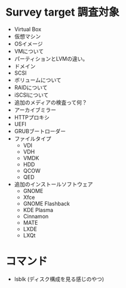 

# Survey target 調査対象

* Virtual Box
* 仮想マシン
* OSイメージ
* VMについて
* パーティションとLVMの違い。
* ドメイン
* SCSI
* ボリュームについて
* RAIDについて
* iSCSIについて
* 追加のメディアの検査って何？
* アーカイブミラー
* HTTPプロキシ
* UEFI
* GRUBブートローダー
* ファイルタイプ
	* VDI
	* VDH
	* VMDK
	* HDD
	* QCOW
	* QED
* 追加のインストールソフトウェア
	* GNOME
	* Xfce
	* GNOME Flashback
	* KDE Plasma
	* Cinnamon
	* MATE
	* LXDE
	* LXQt

# コマンド

* lsblk (ディスク構成を見る感じのやつ)